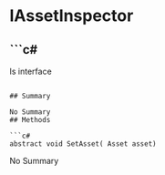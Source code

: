 # IAssetInspector

## ```c#
Is interface
```

## Summary

No Summary
## Methods

```c#
abstract void SetAsset( Asset asset) 
```
No Summary
